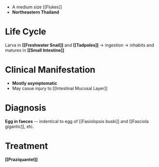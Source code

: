 - A medium size [[Flukes]]
- **Northeastern Thailand**

# Life Cycle
Larva in **[[Freshwater Snail]]** and **[[Tadpoles]]** -> ingestion -> inhabits and matures in **[[Small Intestine]]**

# Clinical Manifestation
- **Mostly asymptomatic**
- May casue injury to [[Intestinal Mucosal Layer]]

# Diagnosis
**Egg in faeces** -- indentical to egg of [[Fasiolopsis buski]] and [[Fasciola gigantic]], etc.

# Treatment
**[[Praziquantel]]**